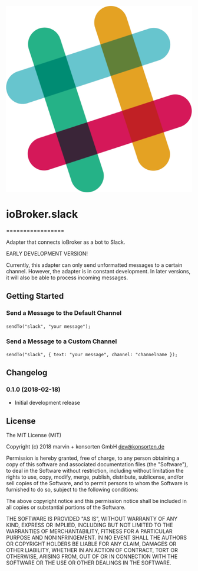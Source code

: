 ![Logo](admin/slack.png)
# ioBroker.slack
=================

Adapter that connects ioBroker as a bot to Slack.

EARLY DEVELOPMENT VERSION!

Currently, this adapter can only send unformatted messages to a certain channel. 
However, the adapter is in constant development. In later versions, it will 
also be able to process incoming messages.

## Getting Started

### Send a Message to the Default Channel

`sendTo("slack", "your message");`

### Send a Message to a Custom Channel

`sendTo("slack", { text: "your message", channel: "channelname });`

## Changelog
### 0.1.0 (2018-02-18)
* Initial development release



## License
The MIT License (MIT)

Copyright (c) 2018 marvin + konsorten GmbH <dev@konsorten.de>

Permission is hereby granted, free of charge, to any person obtaining a copy
of this software and associated documentation files (the "Software"), to deal
in the Software without restriction, including without limitation the rights
to use, copy, modify, merge, publish, distribute, sublicense, and/or sell
copies of the Software, and to permit persons to whom the Software is
furnished to do so, subject to the following conditions:

The above copyright notice and this permission notice shall be included in
all copies or substantial portions of the Software.

THE SOFTWARE IS PROVIDED "AS IS", WITHOUT WARRANTY OF ANY KIND, EXPRESS OR
IMPLIED, INCLUDING BUT NOT LIMITED TO THE WARRANTIES OF MERCHANTABILITY,
FITNESS FOR A PARTICULAR PURPOSE AND NONINFRINGEMENT. IN NO EVENT SHALL THE
AUTHORS OR COPYRIGHT HOLDERS BE LIABLE FOR ANY CLAIM, DAMAGES OR OTHER
LIABILITY, WHETHER IN AN ACTION OF CONTRACT, TORT OR OTHERWISE, ARISING FROM,
OUT OF OR IN CONNECTION WITH THE SOFTWARE OR THE USE OR OTHER DEALINGS IN
THE SOFTWARE.
